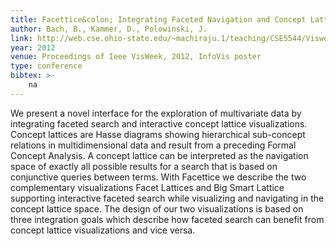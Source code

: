 ```yaml
---
title: Facettice&colon; Integrating Faceted Navigation and Concept Lattices for Visual Data Exploration
author: Bach, B., Kammer, D., Polowinski, J. 
link: http://web.cse.ohio-state.edu/~machiraju.1/teaching/CSE5544/Visweek2012/infovis/posters/bach2.pdf
year: 2012
venue: Proceedings of Ieee VisWeek, 2012, InfoVis poster
type: conference
bibtex: >-
    na
---
```

We present a novel interface for the exploration of multivariate data by integrating faceted search and interactive concept lattice visualizations. Concept lattices are Hasse diagrams showing hierarchical sub-concept relations in multidimensional data and result from a preceding Formal Concept Analysis. A concept lattice can be interpreted as the navigation space of exactly all possible results for a search that is based on conjunctive queries between terms. With Facettice we describe the two complementary visualizations Facet Lattices and Big Smart Lattice supporting interactive faceted search while visualizing and navigating in the concept lattice space. The design of our two visualizations is based on three integration goals which describe how faceted search can benefit from concept lattice visualizations and vice versa.